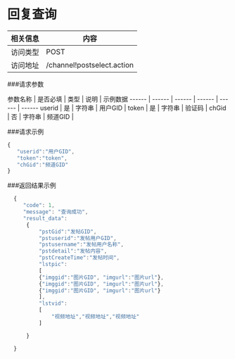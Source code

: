 # 回复查询
 相关信息 | 内容
 ------ | ------
 访问类型 | POST
 访问地址 | /channel!postselect.action

###请求参数

 参数名称 | 是否必填 | 类型 | 说明 | 示例数据
 ------ | ------ | ------ | ------ | ------ | ------
 userid | 是 | 字符串 | 用户GID | 
 token | 是 | 字符串 | 验证码 | 
 chGid | 否 | 字符串 | 频道GID | 

###请求示例
```javascript
{
   "userid":"用户GID",
   "token":"token",
   "chGid":"频道GID"
}
```

###返回结果示例

```javascript
  {
     "code": 1,
     "message": "查询成功",
     "result_data":
      {
          "pstGid":"发帖GID",
          "pstuserid":"发帖用户GID",
          "pstusername":"发帖用户名称",
          "pstdetail":"发帖内容",
          "pstCreateTime":"发帖时间",
          "lstpic":
          [
          {"imggid":"图片GID", "imgurl":"图片url"},
          {"imggid":"图片GID", "imgurl":"图片url"},
          {"imggid":"图片GID", "imgurl":"图片url"}
          ],
          "lstvid":
          [
              "视频地址","视频地址","视频地址"
          ]

      }

  }



```
